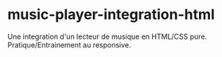 # music-player-integration-html
Une integration d'un lecteur de musique en HTML/CSS pure. Pratique/Entrainement au responsive.
